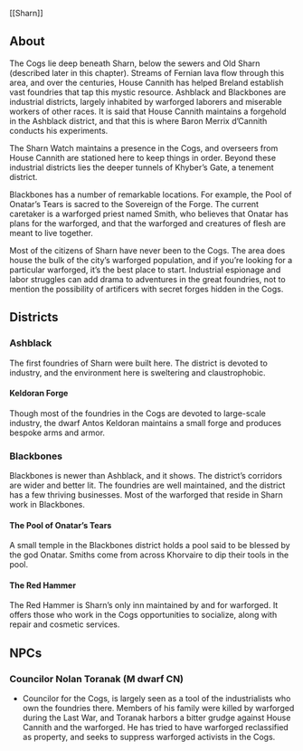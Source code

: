 [[Sharn]]

## About
The Cogs lie deep beneath Sharn, below the sewers and Old Sharn (described later in this chapter). Streams of Fernian lava flow through this area, and over the centuries, House Cannith has helped Breland establish vast foundries that tap this mystic resource. Ashblack and Blackbones are industrial districts, largely inhabited by warforged laborers and miserable workers of other races. It is said that House Cannith maintains a forgehold in the Ashblack district, and that this is where Baron Merrix d’Cannith conducts his experiments.

The Sharn Watch maintains a presence in the Cogs, and overseers from House Cannith are stationed here to keep things in order. Beyond these industrial districts lies the deeper tunnels of Khyber’s Gate, a tenement district.

Blackbones has a number of remarkable locations. For example, the Pool of Onatar’s Tears is sacred to the Sovereign of the Forge. The current caretaker is a warforged priest named Smith, who believes that Onatar has plans for the warforged, and that the warforged and creatures of flesh are meant to live together.

Most of the citizens of Sharn have never been to the Cogs. The area does house the bulk of the city’s warforged population, and if you’re looking for a particular warforged, it’s the best place to start. Industrial espionage and labor struggles can add drama to adventures in the great foundries, not to mention the possibility of artificers with secret forges hidden in the Cogs.


## Districts

### Ashblack
The first foundries of Sharn were built here. The district is devoted to industry, and the environment here is sweltering and claustrophobic.


#### Keldoran Forge
Though most of the foundries in the Cogs are devoted to large-scale industry, the dwarf Antos Keldoran maintains a small forge and produces bespoke arms and armor.


### Blackbones
Blackbones is newer than Ashblack, and it shows. The district’s corridors are wider and better lit. The foundries are well maintained, and the district has a few thriving businesses. Most of the warforged that reside in Sharn work in Blackbones.


#### The Pool of Onatar’s Tears
A small temple in the Blackbones district holds a pool said to be blessed by the god Onatar. Smiths come from across Khorvaire to dip their tools in the pool.


#### The Red Hammer
The Red Hammer is Sharn’s only inn maintained by and for warforged. It offers those who work in the Cogs opportunities to socialize, along with repair and cosmetic services.


## NPCs

### Councilor Nolan Toranak (M dwarf CN) 
* Councilor for the Cogs, is largely seen as a tool of the industrialists who own the foundries there. Members of his family were killed by warforged during the Last War, and Toranak harbors a bitter grudge against House Cannith and the warforged. He has tried to have warforged reclassified as property, and seeks to suppress warforged activists in the Cogs.